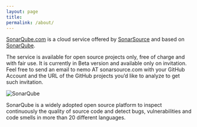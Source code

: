 ```yaml
---
layout: page
title: 
permalink: /about/
---
```


[SonarQube.com](https://sonarqube.com) is a cloud service offered by
[SonarSource](http://www.sonarsource.com) and based on [SonarQube](http://www.sonarqube.org).

The service is available for open source projects only, free of charge and with fair use. It is currently in Beta version and available only on invitation. Feel free to send an email to nemo AT sonarsource.com with your GitHub Account and the URL of the GitHub projects you’d like to analyze to get such invitation.

![SonarQube](http://www.sonarqube.org/wp-content/themes/sonarsource.org/images/sonar.png)

SonarQube is a widely adopted open source platform to inspect continuously the
quality of source code and detect bugs, vulnerabilities and code smells in more
than 20 different languages.
